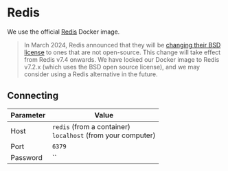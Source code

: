# Redis

We use the official [Redis](https://hub.docker.com/_/redis) Docker image.

> In March 2024, Redis announced that they will be [changing their BSD license](https://redis.com/blog/redis-adopts-dual-source-available-licensing/) to ones that are not open-source. This change will take effect from Redis v7.4 onwards. We have locked our Docker image to Redis v7.2.x (which uses the BSD open source license), and we may consider using a Redis alternative in the future.


## Connecting

| Parameter | Value |
|-------------|---|
| Host | `redis` (from a container)<br>`localhost` (from your computer) |
| Port | `6379` |
| Password | `` |
